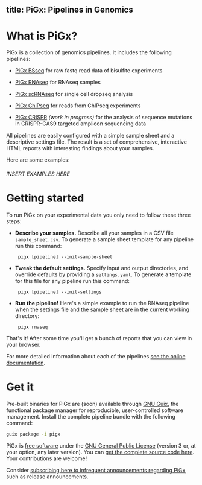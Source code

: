 title: PiGx: Pipelines in Genomics
---

# What is PiGx?

PiGx is a collection of genomics pipelines.  It includes the following
pipelines:

- [PiGx BSseq](https://github.com/BIMSBbioinfo/pigx_bsseq) for raw
  fastq read data of bisulfite experiments

- [PiGx RNAseq](https://github.com/BIMSBbioinfo/pigx_rnaseq) for RNAseq samples

- [PiGx scRNAseq](https://github.com/BIMSBbioinfo/pigx_scrnaseq) for
  single cell dropseq analysis

- [PiGx ChIPseq](https://github.com/BIMSBbioinfo/pigx_chipseq) for
  reads from ChIPseq experiments

- [PiGx CRISPR](https://github.com/BIMSBbioinfo/pigx_crispr) *(work in progress)*
  for the analysis of sequence mutations in CRISPR-CAS9 targeted
  amplicon sequencing data

All pipelines are easily configured with a simple sample sheet and a
descriptive settings file.  The result is a set of comprehensive,
interactive HTML reports with interesting findings about your samples.

Here are some examples:

###### INSERT EXAMPLES HERE

# Getting started

To run PiGx on your experimental data you only need to follow these
three steps:

- **Describe your samples.** Describe all your samples in a CSV file
   `sample_sheet.csv`.  To generate a sample sheet template for any
   pipeline run this command:

       pigx [pipeline] --init-sample-sheet

- **Tweak the default settings.** Specify input and output
   directories, and override defaults by providing a `settings.yaml`.
   To generate a template for this file for any pipeline run this
   command:

       pigx [pipeline] --init-settings

- **Run the pipeline!** Here's a simple example to run the RNAseq
   pipeline when the settings file and the sample sheet are in the
   current working directory:

       pigx rnaseq

That's it!  After some time you'll get a bunch of reports that you can
view in your browser.

For more detailed information about each of the pipelines [see the
online documentation](http://bioinformatics.mdc-berlin.de/pigx_docs).


# Get it

Pre-built binaries for PiGx are (soon) available through [GNU
Guix](https://gnu.org/software/guix), the functional package manager
for reproducible, user-controlled software management.  Install the
complete pipeline bundle with the following command:

```sh
guix package -i pigx
```

PiGx is [free
software](https://www.fsf.org/about/what-is-free-software) under the
[GNU General Public License](https://www.gnu.org/licenses/gpl.html)
(version 3 or, at your option, any later version).  You can [get the
complete source code here](https://github.com/BIMSBbioinfo/pigx).
Your contributions are welcome!

Consider [subscribing here to infrequent announcements regarding
PiGx](https://groups.google.com/forum/#!forum/pigx-announcements/join),
such as release announcements.
